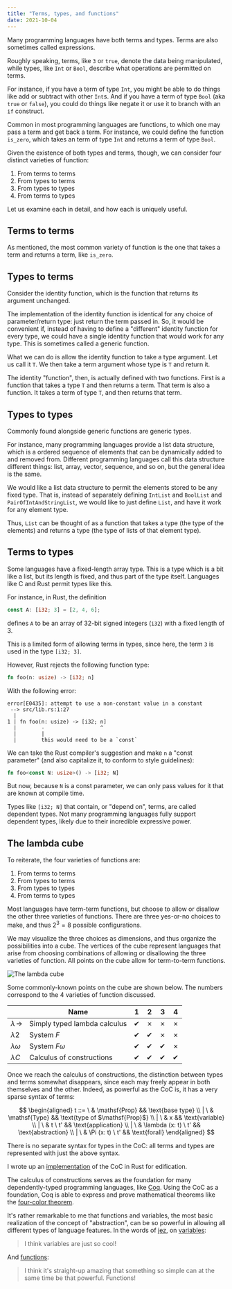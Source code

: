 ```yaml
---
title: "Terms, types, and functions"
date: 2021-10-04
---
```


Many programming languages have both terms and types. Terms are also sometimes
called expressions.

Roughly speaking, terms, like `3` or `true`, denote the data being manipulated,
while types, like `Int` or `Bool`, describe what operations are permitted on
terms.

For instance, if you have a term of type `Int`, you might be able to do things
like add or subtract with other `Int`s. And if you have a term of type `Bool`
(aka `true` or `false`), you could do things like negate it or use it to branch
with an `if` construct.

Common in most programming languages are functions, to which one may pass a term
and get back a term. For instance, we could define the function `is_zero`, which
takes an term of type `Int` and returns a term of type `Bool`.

Given the existence of both types and terms, though, we can consider four
distinct varieties of function:

1. From terms to terms
1. From types to terms
1. From types to types
1. From terms to types

Let us examine each in detail, and how each is uniquely useful.

## Terms to terms

As mentioned, the most common variety of function is the one that takes a term
and returns a term, like `is_zero`.

## Types to terms

Consider the identity function, which is the function that returns its argument
unchanged.

The implementation of the identity function is identical for any choice of
parameter/return type: just return the term passed in. So, it would be
convenient if, instead of having to define a "different" identity function for
every type, we could have a single identity function that would work for any
type. This is sometimes called a generic function.

What we can do is allow the identity function to take a type argument. Let us
call it `T`. We then take a term argument whose type is `T` and return it.

The identity "function", then, is actually defined with two functions. First is
a function that takes a type `T` and then returns a term. That term is also a
function. It takes a term of type `T`, and then returns that term.

## Types to types

Commonly found alongside generic functions are generic types.

For instance, many programming languages provide a list data structure, which is
a ordered sequence of elements that can be dynamically added to and removed
from. Different programming languages call this data structure different things:
list, array, vector, sequence, and so on, but the general idea is the same.

We would like a list data structure to permit the elements stored to be any
fixed type. That is, instead of separately defining `IntList` and `BoolList` and
`PairOfIntAndStringList`, we would like to just define `List`, and have it work
for any element type.

Thus, `List` can be thought of as a function that takes a type (the type of the
elements) and returns a type (the type of lists of that element type).

## Terms to types

Some languages have a fixed-length array type. This is a type which is a bit
like a list, but its length is fixed, and thus part of the type itself.
Languages like C and Rust permit types like this.

For instance, in Rust, the definition

```rs
const A: [i32; 3] = [2, 4, 6];
```

defines `A` to be an array of 32-bit signed integers (`i32`) with a fixed length
of 3.

This is a limited form of allowing terms in types, since here, the term `3` is
used in the type `[i32; 3]`.

However, Rust rejects the following function type:

```rs
fn foo(n: usize) -> [i32; n]
```

With the following error:

```text
error[E0435]: attempt to use a non-constant value in a constant
 --> src/lib.rs:1:27
  |
1 | fn foo(n: usize) -> [i32; n]
  |        -                  ^
  |        |
  |        this would need to be a `const`
```

We can take the Rust compiler's suggestion and make `n` a "const parameter" (and
also capitalize it, to conform to style guidelines):

```rs
fn foo<const N: usize>() -> [i32; N]
```

But now, because `N` is a const parameter, we can only pass values for it that
are known at compile time.

Types like `[i32; N]` that contain, or "depend on", terms, are called dependent
types. Not many programming languages fully support dependent types, likely due
to their incredible expressive power.

## The lambda cube

To reiterate, the four varieties of functions are:

1. From terms to terms
1. From types to terms
1. From types to types
1. From terms to types

Most languages have term-term functions, but choose to allow or disallow the
other three varieties of functions. There are three yes-or-no choices to make,
and thus $2^3 = 8$ possible configurations.

We may visualize the three choices as dimensions, and thus organize the
possibilities into a cube. The vertices of the cube represent languages that
arise from choosing combinations of allowing or disallowing the three varieties
of function. All points on the cube allow for term-to-term functions.

![The lambda cube](/img/lambda-cube.png)

Some commonly-known points on the cube are shown below. The numbers correspond
to the 4 varieties of function discussed.

|                        | Name                         | 1   | 2   | 3   | 4   |
| ---------------------- | ---------------------------- | --- | --- | --- | --- |
| $\lambda\!\rightarrow$ | Simply typed lambda calculus | ✔   | ✗   | ✗   | ✗   |
| $\lambda 2$            | System $F$                   | ✔   | ✔   | ✗   | ✗   |
| $\lambda \omega$       | System $F\omega$             | ✔   | ✔   | ✔   | ✗   |
| $\lambda C$            | Calculus of constructions    | ✔   | ✔   | ✔   | ✔   |

Once we reach the calculus of constructions, the distinction between types and
terms somewhat disappears, since each may freely appear in both themselves and
the other. Indeed, as powerful as the CoC is, it has a very sparse syntax of
terms:

$$
\begin{aligned}
t
::=  \ & \mathsf{Prop} && \text{base type}
\\ | \ & \mathsf{Type} && \text{type of $\mathsf{Prop}$}
\\ | \ & x && \text{variable}
\\ | \ & t \ t' && \text{application}
\\ | \ & \lambda (x: t) \ t' && \text{abstraction}
\\ | \ & \Pi (x: t) \ t' && \text{forall}
\end{aligned}
$$

There is no separate syntax for types in the CoC: all terms and types are
represented with just the above syntax.

I wrote up an [implementation][coc-rust] of the CoC in Rust for edification.

The calculus of constructions serves as the foundation for many
dependently-typed programming languages, like [Coq][coq]. Using the CoC as a
foundation, Coq is able to express and prove mathematical theorems like the
[four-color theorem][four-c].

It's rather remarkable to me that functions and variables, the most basic
realization of the concept of "abstraction", can be so powerful in allowing all
different types of language features. In the words of [jez][], on
[variables][var]:

> I think variables are just so cool!

And [functions][fun]:

> I think it's straight-up amazing that something so simple can at the same time
> be that powerful. Functions!

[coq]: https://coq.inria.fr
[coc-rust]: https://github.com/azdavis/coc
[four-c]: https://github.com/math-comp/fourcolor
[jez]: https://jez.io
[var]: https://blog.jez.io/variables-and-binding
[fun]: https://blog.jez.io/system-f-param
